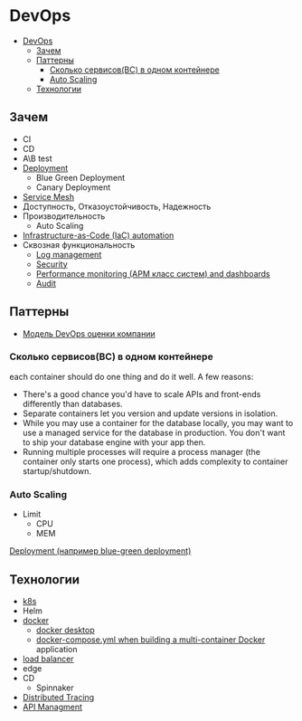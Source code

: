 # DevOps

- [DevOps](#devops)
  - [Зачем](#зачем)
  - [Паттерны](#паттерны)
    - [Сколько сервисов(BC) в одном контейнере](#сколько-сервисовbc-в-одном-контейнере)
    - [Auto Scaling](#auto-scaling)
  - [Технологии](#технологии)

## Зачем

- CI
- CD
- A\B test
- [Deployment](arch/pattern/pattern.deploy.md)
  - Blue Green Deployment
  - Canary Deployment
- [Service Mesh](technology/servicemesh.md)
- Доступность, Отказоустойчивость, Надежность
- Производительность
  - Auto Scaling
- [Infrastructure-as-Code (IaC) automation](technology/ioc.md)
- Сквозная функциональность
  - [Log management](technology/logging.md)
  - [Security](arch/ability/security.md)
  - [Performance monitoring (APM класс систем) and dashboards](arch/apm.md)
  - [Audit](arch/pattern/pattern.audit.md)

## Паттерны

- [Модель DevOps оценки компании](http://agilemindset.ru/%d0%bc%d0%be%d0%b4%d0%b5%d0%bb%d1%8c-%d0%be%d1%86%d0%b5%d0%bd%d0%ba%d0%b8-%d0%ba%d0%be%d0%bc%d0%bf%d0%b5%d1%82%d0%b5%d0%bd%d1%86%d0%b8%d0%b9-devops-%d0%b2-miro/)

### Сколько сервисов(BC) в одном контейнере

each container should do one thing and do it well. A few reasons:

- There's a good chance you'd have to scale APIs and front-ends differently than databases.
- Separate containers let you version and update versions in isolation.
- While you may use a container for the database locally, you may want to use a managed service for the database in production. You don't want to ship your database engine with your app then.
- Running multiple processes will require a process manager (the container only starts one process), which adds complexity to container startup/shutdown.

### Auto Scaling

- Limit
  - CPU
  - MEM

[Deployment (например blue-green deployment)](arch/pattern/pattern.deploy.md)

## Технологии

- [k8s](technology/ci-cd/k8s.md)
- Helm
- [docker](technology/ci-cd/docker.md)
  - [docker desktop](technology/ci-cd/docker.md)
  - [docker-compose.yml when building a multi-container Docker](technology/ci-cd/docker.md) application
- [load balancer](technology/loadbalancer.md)
- edge
- CD
  - Spinnaker
- [Distributed Tracing](technology/tracing.distributed.md)
- [API Managment](api/api-managment.md)